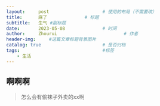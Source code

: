```yaml
---
layout:     post   				    # 使用的布局（不需要改）
title:      麻了 				# 标题 
subtitle:   生气 #副标题
date:       2023-05-08 				# 时间
author:     Zhourui 						# 作者
header-img:  	#这篇文章标题背景图片
catalog: true 						# 是否归档
tags:								#标签
    - 生活
---
```


## 啊啊啊
>怎么会有偷袜子外卖的xx啊
